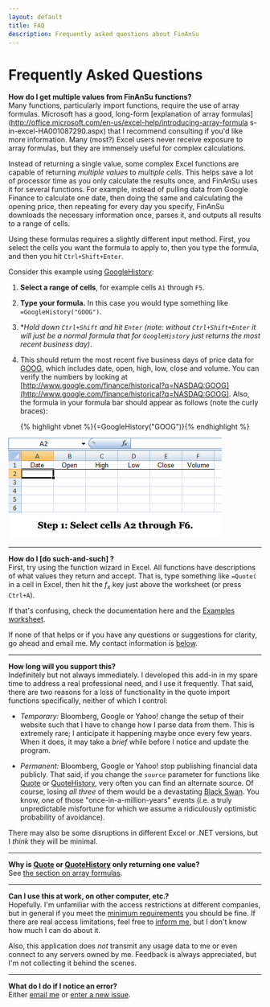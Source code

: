 ```yaml
---
layout: default
title: FAQ
description: Frequently asked questions about FinAnSu
---
```


Frequently Asked Questions
==========================

**<a name="array_formulas">How do I get multiple values from FinAnSu functions?</a>**  
Many functions, particularly import functions, require the use of
array formulas. Microsoft has a good, long-form [explanation of array
formulas](http://office.microsoft.com/en-us/excel-help/introducing-array-formula
s-in-excel-HA001087290.aspx) that I recommend consulting if you'd like more
information. Many (most?) Excel users never receive exposure to array formulas,
but they are immensely useful for complex calculations.

Instead of returning a single value, some complex Excel functions are capable
of returning _multiple values_ to _multiple cells_. This helps save a lot of
processor time as you only calculate the results once, and FinAnSu uses it for
several functions. For example, instead of pulling data from Google Finance to
calculate one date, then doing the same and calculating the opening price, then
repeating for every day you specify, FinAnSu downloads the necessary information
once, parses it, and outputs all results to a range of cells.

Using these formulas requires a slightly different input method. First, you
select the cells you want the formula to apply to, then you type the formula,
and then you hit `Ctrl+Shift+Enter`.

Consider this example using [GoogleHistory](Quotes#GoogleHistory):

  1. **Select a range of cells**, for example cells `A1` through `F5`.
  2. **Type your formula.** In this case you would type something like
     `=GoogleHistory("GOOG")`.
  3. **Hold down `Ctrl+Shift` and hit `Enter`* _(note: without
     `Ctrl+Shift+Enter` it will just be a normal formula that for
     `GoogleHistory` just returns the most recent business day)_.
  4. This should return the most recent five business days of price data
     for [GOOG](http://www.google.com/finance?q=GOOG), which includes date,
     open, high, low, close and volume. You can verify the numbers by looking at
     [http://www.google.com/finance/historical?q=NASDAQ:GOOG](http://www.google.com/finance/historical?q=NASDAQ:GOOG).
     Also, the formula in your formula bar should appear as follows (note the curly braces):

     {% highlight vbnet %}{=GoogleHistory("GOOG")}{% endhighlight %}

![An array formula](img/array_formula.gif)

---

**How do I [do such-and-such] ?**  
First, try using the function wizard in Excel. All functions have descriptions
of what values they return and accept. That is, type something like `=Quote(` in
a cell in Excel, then hit the _f<sub>x</sub>_ key just above the worksheet (or
press `Ctrl+A`).

If that's confusing, check the documentation here and the [Examples
worksheet](http://finansu.googlecode.com/hg/FinAnSu/Examples.xls).

If none of that helps or if you have any questions or suggestions for clarity,
go ahead and email me. My contact information is [below](#Contact_Information).

---

**How long will you support this?**  
Indefinitely but not always immediately. I developed this add-in in my spare
time to address a real professional need, and I use it frequently. That said,
there are two reasons for a loss of functionality in the quote import functions
specifically, neither of which I control:

  * *Temporary:* Bloomberg, Google or Yahoo! change the setup of their website
    such that I have to change how I parse data from them. This is extremely
    rare; I anticipate it happening maybe once every few years. When it does, it
    may take a _brief_ while before I notice and update the program.

  * *Permanent:* Bloomberg, Google or Yahoo! stop publishing financial data
    publicly. That said, if you change the `source` parameter for functions
    like [Quote](Quotes#Quote) or [QuoteHistory](QuoteHistory#QuoteHistory),
    very often you can find an alternate source. Of course,
    losing _all three_ of them would be a devastating [Black
    Swan](http://en.wikipedia.org/wiki/Black_swan_theory). You know, one
    of those "once-in-a-million-years" events (i.e. a truly unpredictable
    misfortune for which we assume a ridiculously optimistic probability of
    avoidance).

There may also be some disruptions in different Excel or .NET versions, but I
_think_ they will be minimal.

---

**Why is [Quote](Quotes#Quote) or [QuoteHistory](Quotes#QuoteHistory) only returning one value?**  
See [the section on array formulas](ArrayFormulas).

---

**Can I use this at work, on other computer, etc.?**  
Hopefully. I'm unfamiliar with the access restrictions at different companies,
but in general if you meet the [minimum requirements](#Requirements) you
should be fine. If there are real access limitations, feel free to [inform
me](#Contact_Information), but I don't know how much I can do about it.

Also, this application does _not_ transmit any usage data to me or even connect
to any servers owned by me. Feedback is always appreciated, but I'm not
collecting it behind the scenes.

---

**What do I do if I notice an error?**  
Either [email me](#Contact_Information) or [enter a new
issue](https://github.com/brymck/finansu/issues/new).
